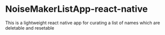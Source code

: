 # NoiseMakerListApp-react-native
This is a lightweight react native app for curating a list of names which are deletable and resetable
